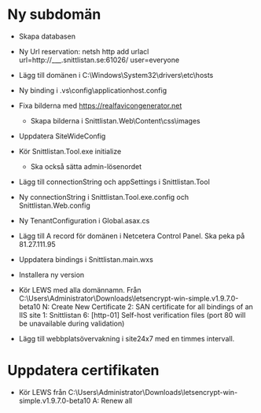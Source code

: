 # Ny subdomän

* Skapa databasen
* Ny Url reservation: netsh http add urlacl url=http://___.snittlistan.se:61026/ user=everyone
* Lägg till domänen i C:\Windows\System32\drivers\etc\hosts
* Ny binding i .vs\config\applicationhost.config

* Fixa bilderna med https://realfavicongenerator.net
    - Skapa bilderna i Snittlistan.Web\Content\css\images
* Uppdatera SiteWideConfig
* Kör Snittlistan.Tool.exe initialize
    - Ska också sätta admin-lösenordet

* Lägg till connectionString och appSettings i Snittlistan.Tool
* Ny connectionString i Snittlistan.Tool.exe.config och Snittlistan.Web.config
* Ny TenantConfiguration i Global.asax.cs
* Lägg till A record för domänen i Netcetera Control Panel. Ska peka på 81.27.111.95
* Uppdatera bindings i Snittlistan.main.wxs
* Installera ny version
* Kör LEWS med alla domännamn. Från C:\Users\Administrator\Downloads\letsencrypt-win-simple.v1.9.7.0-beta10
    N: Create New Certificate
    2: SAN certificate for all bindings of an IIS site
    1: Snittlistan
    6: [http-01] Self-host verification files (port 80 will be unavailable during validation)
* Lägg till webbplatsövervakning i site24x7 med en timmes intervall.

# Uppdatera certifikaten
* Kör LEWS från C:\Users\Administrator\Downloads\letsencrypt-win-simple.v1.9.7.0-beta10
    A: Renew all
